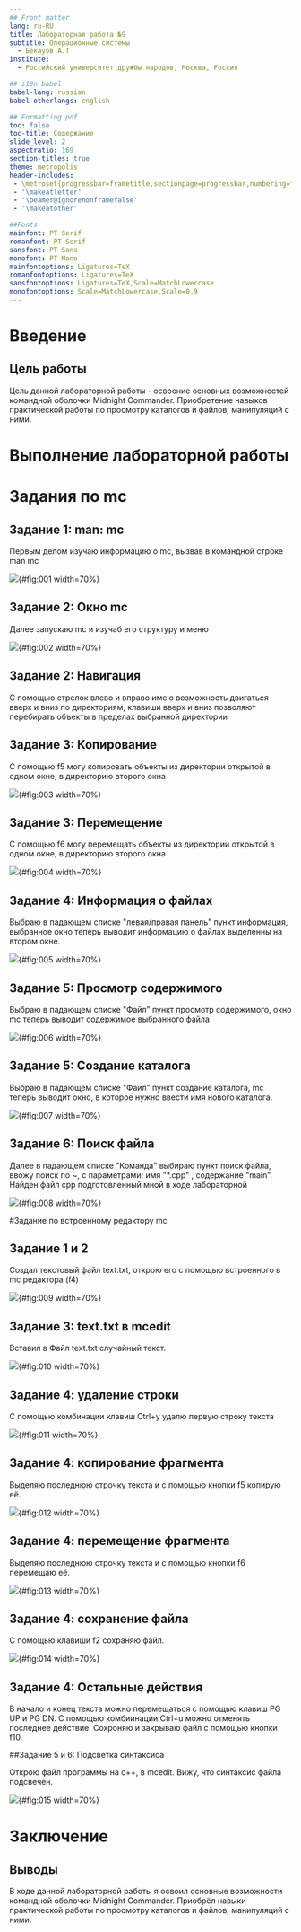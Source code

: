 ```yaml
---
## Front matter
lang: ru-RU
title: Лабораторная работа №9
subtitle: Операционные системы
  - Бекауов А.Т
institute:
  - Российский университет дружбы народов, Москва, Россия

## i18n babel
babel-lang: russian
babel-otherlangs: english

## Formatting pdf
toc: false
toc-title: Содержание
slide_level: 2
aspectratio: 169
section-titles: true
theme: metropolis
header-includes:
 - \metroset{progressbar=frametitle,sectionpage=progressbar,numbering=fraction}
 - '\makeatletter'
 - '\beamer@ignorenonframefalse'
 - '\makeatother'

##Fonts
mainfont: PT Serif
romanfont: PT Serif
sansfont: PT Sans
monofont: PT Mono
mainfontoptions: Ligatures=TeX
romanfontoptions: Ligatures=TeX
sansfontoptions: Ligatures=TeX,Scale=MatchLowercase
monofontoptions: Scale=MatchLowercase,Scale=0.9
---
```


# Введение

## Цель работы

Цель данной лабораторной работы - освоение основных возможностей командной оболочки Midnight Commander. Приобретение навыков практической работы по просмотру каталогов и файлов; манипуляций с ними.


# Выполнение лабораторной работы

# Задания по mc

## Задание 1: man: mc

Первым делом изучаю информацию  о mc, вызвав в командной строке man mc

![](image/1.png){#fig:001 width=70%}

## Задание 2: Окно mc

Далее запускаю mc и изучаб его структуру и меню

![](image/2.png){#fig:002 width=70%}

## Задание 2: Навигация 

С помощью стрелок влево и вправо имею возможность двигаться вверх и вниз по директориям, клавиши вверх и вниз позволяют перебирать объекты в пределах выбранной директории

## Задание 3: Копирование

С помощью f5 могу копировать объекты из директории открытой в одном окне, в директорию второго окна 

![](image/3.png){#fig:003 width=70%}

## Задание 3: Перемещение

С помощью f6 могу перемещать объекты из директории открытой в одном окне, в директорию второго окна

![](image/4.png){#fig:004 width=70%}

## Задание 4: Информация о файлах

Выбраю в падающем списке "левая/правая панель" пункт информация, выбранное окно теперь выводит информацию о файлах выделенны на втором окне.

![](image/5.png){#fig:005 width=70%}

## Задание 5: Просмотр содержимого

Выбраю в падающем списке "Файл" пункт просмотр содержимого, окно mc теперь выводит содержимое выбранного файла 

![](image/6.png){#fig:006 width=70%}

## Задание 5: Создание каталога

Выбраю в падающем списке "Файл" пункт создание каталога, mc теперь выводит окно, в которое нужно ввести имя нового каталога.

![](image/7.png){#fig:007 width=70%}

## Задание 6: Поиск файла

Далее в падающем списке "Команда" выбираю пункт поиск файла, ввожу поиск по ~, с параметрами: имя "*.cpp" , содержание "main". Найден файл cpp подготовленный мной в ходе лабораторной

![](image/8.png){#fig:008 width=70%}

#Задание по встроенному редактору mc

## Задание 1 и 2

Создал текстовый файл text.txt, открою его с помощью встроенного в mc редактора (f4)

![](image/9.png){#fig:009 width=70%}

## Задание 3: text.txt в mcedit

Вставил в Файл text.txt случайный текст.

![](image/10.png){#fig:010 width=70%}

## Задание 4: удаление строки

С помощью комбинации клавиш Ctrl+y удалю первую строку текста

![](image/11.png){#fig:011 width=70%}

## Задание 4: копирование фрагмента

Выделяю последнюю строчку текста и с помощью кнопки f5 копирую её.

![](image/12.png){#fig:012 width=70%}

## Задание 4: перемещение фрагмента

Выделяю последнюю строчку текста и с помощью кнопки f6 перемещаю её.

![](image/13.png){#fig:013 width=70%}

## Задание 4: сохранение файла

С помощью клавиши f2 сохраняю файл.

![](image/14.png){#fig:014 width=70%}

## Задание 4: Остальные действия

В начало и конец текста можно перемещаться с помощью клавиш PG UP и PG DN. С помощью комбиинации Ctrl+u можно отменять последнее действие. Сохроняю и закрываю файл с помощью кнопки f10.

##Задание 5 и 6: Подсветка синтаксиса

Открою файл программы на с++, в mcedit. Вижу, что синтаксис файла подсвечен. 

![](image/15.png){#fig:015 width=70%}

# Заключение

## Выводы

В ходе данной лабораторной работы я освоил основные возможности командной оболочки Midnight Commander. Приобрёл навыки практической работы по просмотру каталогов и файлов; манипуляций с ними.


